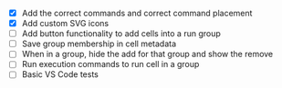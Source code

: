 - [x] Add the correct commands and correct command placement
- [x] Add custom SVG icons
- [ ] Add button functionality to add cells into a run group
- [ ] Save group membership in cell metadata
- [ ] When in a group, hide the add for that group and show the remove
- [ ] Run execution commands to run cell in a group
- [ ] Basic VS Code tests